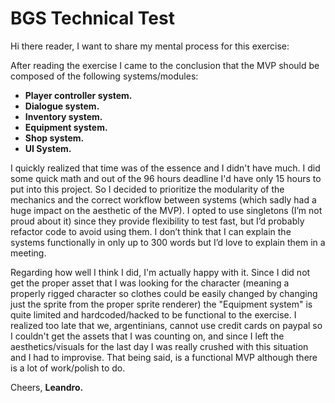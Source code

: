 # BGS Technical Test

Hi there reader, I want to share my mental process for this exercise:

After reading the exercise I came to the conclusion that the MVP should be composed of the following systems/modules:
 
+ **Player controller system.**
+ **Dialogue system.**
+ **Inventory system.**
+ **Equipment system.**
+ **Shop system.**
+ **UI System.**

I quickly realized that time was of the essence and I didn't have much. I did some quick math and out of the 96 hours deadline I'd have only 15 hours to put into this project. 
So I decided to prioritize the modularity of the mechanics and the correct workflow between systems (which sadly had a huge impact on the aesthetic of the MVP).
I opted to use singletons (I’m not proud about it) since they provide flexibility to test fast, but I’d probably refactor code to avoid using them. 
I don’t think that I can explain the systems functionally in only up to 300 words but I’d love to explain them in a meeting. 
 
Regarding how well I think I did, I'm actually happy with it. Since I did not get the proper asset that I was looking for the character (meaning a properly rigged character so clothes could be easily changed by changing just the sprite from the proper sprite renderer) the "Equipment system" is quite limited and hardcoded/hacked to be functional to the exercise. I realized too late that we, argentinians, cannot use credit cards on paypal so I couldn't get the assets that I was counting on, and since I left the aesthetics/visuals for the last day I was really crushed with this situation and I had to improvise.
That being said, is a functional MVP although there is a lot of work/polish to do.
 
Cheers,
**Leandro.**  
